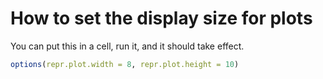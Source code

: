 # How to set the display size for plots
You can put this in a cell, run it, and it should take effect. 
```R
options(repr.plot.width = 8, repr.plot.height = 10)
```
